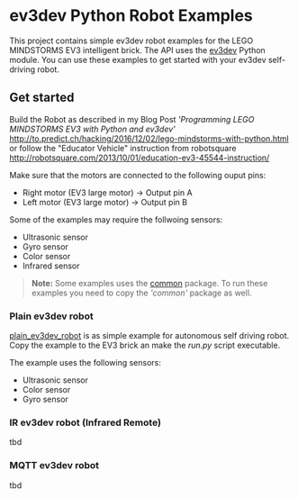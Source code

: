 # ev3dev Python Robot Examples
This project contains simple ev3dev robot examples for the LEGO MINDSTORMS EV3 intelligent brick. The API uses 
the [ev3dev](http://www.ev3dev.org/) Python module. You can use these examples to get started with 
your ev3dev self-driving robot.


## Get started
Build the Robot as described in my Blog Post _'Programming LEGO MINDSTORMS EV3 with Python and ev3dev'_ http://to.predict.ch/hacking/2016/12/02/lego-mindstorms-with-python.html or follow the "Educator Vehicle" 
instruction from robotsquare http://robotsquare.com/2013/10/01/education-ev3-45544-instruction/

Make sure that the motors are connected to the following ouput pins:

- Right motor (EV3 large motor) -> Output pin A
- Left motor (EV3 large motor) -> Output pin B

Some of the examples may require the follwoing sensors:

- Ultrasonic sensor
- Gyro sensor
- Color sensor
- Infrared sensor

> __Note:__
> Some examples uses the [common](common) package. To run these examples 
> you need to copy the _'common'_ package as well.

### Plain ev3dev robot

[plain_ev3dev_robot](plain_ev3dev_robot) is as simple example for autonomous self driving robot. 
Copy the example to the EV3 brick an make the _run.py_ script executable. 

The example uses the following sensors:

- Ultrasonic sensor
- Color sensor
- Gyro sensor
    
### IR ev3dev robot (Infrared Remote)

tbd

### MQTT ev3dev robot

tbd